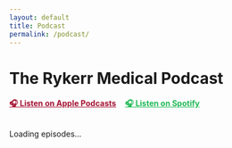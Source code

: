 ```yaml
---
layout: default
title: Podcast
permalink: /podcast/
---
```


<h1>The Rykerr Medical Podcast</h1>

<!-- External platform links -->
<div style="margin: 1rem 0; display: flex; gap: 1rem; flex-wrap: wrap;">
  <a href="https://podcasts.apple.com/us/podcast/the-rykerr-medical-podcast/id1570765323" target="_blank" style="color: #a31232; font-weight: bold;">🎧 Listen on Apple Podcasts</a>
  <a href="https://open.spotify.com/show/73oflsb0c9M5iHw07MxdP?" target="_blank" style="color: #1DB954; font-weight: bold;">🎧 Listen on Spotify</a>
</div>

<div id="episode-list" style="max-width:800px; margin:2rem auto; text-align:left;">
  <p>Loading episodes…</p>
</div>

<script>
async function loadFeed() {
  const CORS_PROXY = "https://api.allorigins.win/raw?url=";
  const feedUrl = "https://rykerrmedical.github.io/landing/feed.xml";

  try {
    const resp = await fetch(CORS_PROXY + encodeURIComponent(feedUrl));
    const xmlText = await resp.text();
    const parser = new DOMParser();
    const xml = parser.parseFromString(xmlText, "application/xml");
    const items = xml.querySelectorAll("item");
    const container = document.getElementById("episode-list");
    container.innerHTML = "";

    items.forEach((item, i) => {
      const title = item.querySelector("title")?.textContent || "Untitled";
      const link = item.querySelector("link")?.textContent;
      const enclosure = item.querySelector("enclosure");
      const audioUrl = enclosure?.getAttribute("url");
      const pubDateRaw = item.querySelector("pubDate")?.textContent;
      const pubDate = pubDateRaw ? new Date(pubDateRaw).toDateString() : "";
      const description = item.querySelector("description")?.textContent;
      const image = item.querySelector("itunes\\:image")?.getAttribute("href") ||
                    item.querySelector("media\\:content")?.getAttribute("url");

      const div = document.createElement("div");
      div.style.marginBottom = "3rem";

      // Recent episode with image & description
      if (i === 0) {
        div.innerHTML = `
          <h2>${title}</h2>
          <small>${pubDate}</small><br>
          ${image ? `<img src="${image}" alt="Episode image" style="max-width:100%; height:auto; margin-top:0.5rem; border-radius:8px;">` : ""}
          ${audioUrl ? `<audio controls src="${audioUrl}" style="width:100%; margin:1rem 0;"></audio>` : ""}
          ${description ? `<p>${description}</p>` : ""}
          ${link ? `<p><a href="${link}" target="_blank">Full episode details</a></p>` : ""}
          <hr style="margin-top: 2rem;">
        `;
      } else {
        // Older episodes
        div.innerHTML = `
          <h3>${title}</h3>
          <small>${pubDate}</small><br>
          ${audioUrl ? `<audio controls src="${audioUrl}" style="width:100%; margin-top:0.5rem;"></audio>` : ""}
          ${link ? `<p><a href="${link}" target="_blank">Details</a></p>` : ""}
        `;
      }

      container.appendChild(div);
    });
  } catch (err) {
    document.getElementById("episode-list").textContent = "Error loading episodes.";
    console.error(err);
  }
}

document.addEventListener("DOMContentLoaded", loadFeed);
</script>

